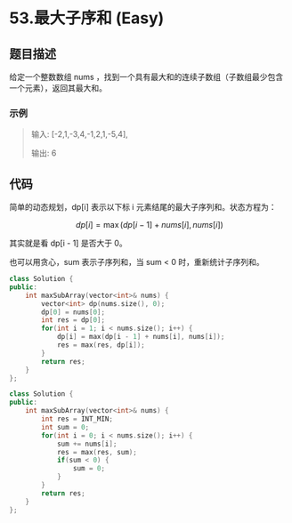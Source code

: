 # 53.最大子序和 (Easy)

## 题目描述

给定一个整数数组 nums ，找到一个具有最大和的连续子数组（子数组最少包含一个元素），返回其最大和。

### 示例

> 输入: [-2,1,-3,4,-1,2,1,-5,4],
> 
> 输出: 6

## 代码

简单的动态规划，dp[i] 表示以下标 i 元素结尾的最大子序列和。状态方程为：

$$
dp[i] = \max(dp[i - 1] + nums[i], nums[i])
$$

其实就是看 dp[i - 1] 是否大于 0。

也可以用贪心，sum 表示子序列和，当 sum < 0 时，重新统计子序列和。

```c++ tab="dp"
class Solution {
public:
    int maxSubArray(vector<int>& nums) {
        vector<int> dp(nums.size(), 0);
        dp[0] = nums[0];
        int res = dp[0];
        for(int i = 1; i < nums.size(); i++) {
            dp[i] = max(dp[i - 1] + nums[i], nums[i]);
            res = max(res, dp[i]);
        }
        return res;
    }
};
```

```c++ tab="贪心"
class Solution {
public:
    int maxSubArray(vector<int>& nums) {
        int res = INT_MIN;
        int sum = 0;
        for(int i = 0; i < nums.size(); i++) {
            sum += nums[i];
            res = max(res, sum);
            if(sum < 0) {
                sum = 0;
            }
        }
        return res;
    }
};
```

